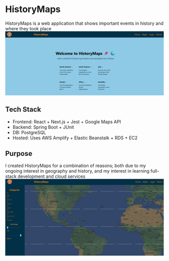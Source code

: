 # HistoryMaps
HistoryMaps is a web application that shows important events in history and where they took place
<br>
![Alt text](https://github.com/nrfletcher/historymaps/blob/main/imgs/img1.png)
## Tech Stack
* Frontend: React + Next.js + Jest + Google Maps API
* Backend: Spring Boot + JUnit
* DB: PostgreSQL
* Hosted: Uses AWS Amplify + Elastic Beanstalk + RDS + EC2
## Purpose
I created HistoryMaps for a combination of reasons; both due to my ongoing interest in geography and history, and my interest in learning full-stack development and cloud services
<br>
![Alt text](https://github.com/nrfletcher/historymaps/blob/main/imgs/img2.png)

